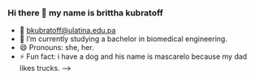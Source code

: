 ### Hi there 👋 my name is brittha kubratoff

- 📩 bkubratoff@ulatina.edu.pa
- 🌱 I’m currently studying a bachelor in biomedical engineering. 
- 😄 Pronouns: she, her. 
- ⚡ Fun fact: i have a dog and his name is mascarelo because my dad likes trucks. 
-->
